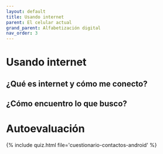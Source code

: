 ```yaml
---
layout: default
title: Usando internet
parent: El celular actual
grand_parent: Alfabetización digital
nav_order: 3
---
```


# Usando internet

## ¿Qué es internet y cómo me conecto?

## ¿Cómo encuentro lo que busco?

# Autoevaluación

{% include quiz.html file='cuestionario-contactos-android' %}